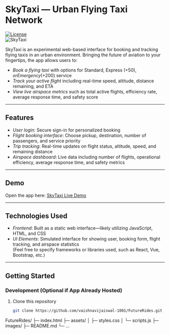 # SkyTaxi — Urban Flying Taxi Network

[![License](https://img.shields.io/badge/license-MIT-blue.svg)](#)  
![SkyTaxi](https://img.shields.io/badge/Urban%20Flying%20Taxi%20Network-🚁–)

SkyTaxi is an experimental web-based interface for booking and tracking flying taxis in an urban environment. Bringing the future of aviation to your fingertips, the app allows users to:

- *Book a flying taxi* with options for Standard, Express (+$50), or Emergency (+$200) service  
- *Track your active flight* including real-time speed, altitude, distance remaining, and ETA  
- *View live airspace metrics* such as total active flights, efficiency rate, average response time, and safety score

---

##  Features

- *User login*: Secure sign-in for personalized booking  
- *Flight booking interface*: Choose pickup, destination, number of passengers, and service priority  
- *Trip tracking*: Real-time updates on flight status, altitude, speed, and remaining distance  
- *Airspace dashboard*: Live data including number of flights, operational efficiency, average response time, and safety metrics  

---

##  Demo

Open the app here: [SkyTaxi Live Demo](https://futurerides.netlify.app/)

---

##  Technologies Used

- *Frontend*: Built as a static web interface—likely utilizing JavaScript, HTML, and CSS  
- *UI Elements*: Simulated interface for showing user, booking form, flight tracking, and airspace statistics  
(Feel free to specify frameworks or libraries used, such as React, Vue, Bootstrap, etc.)

---

##  Getting Started

### Development (Optional if App Already Hosted)

1. Clone this repository  
   ```bash
   git clone https://github.com/vaishnavijaiswal-1001/FutureRides.git
FutureRides/
├─ index.html
├─ assets/
│  ├─ styles.css
│  └─ scripts.js
├─ images/
├─ README.md
└─ ...
